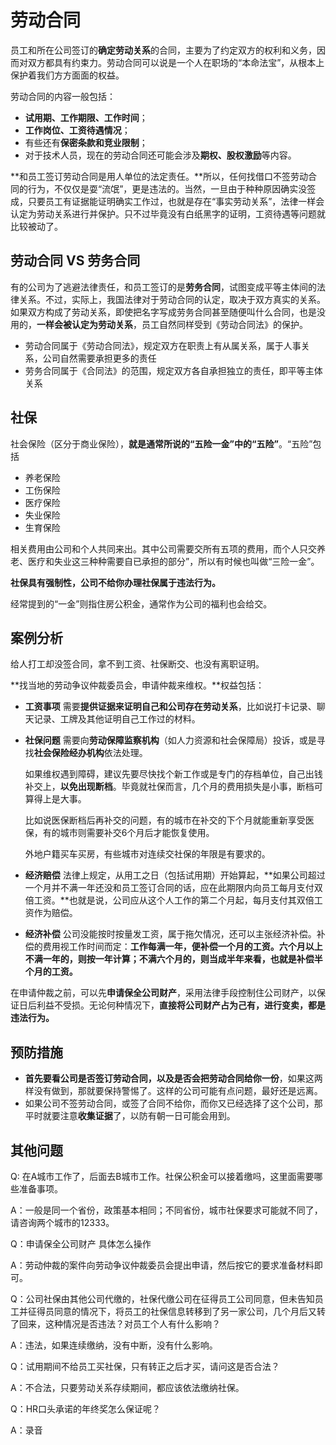 # 劳动合同

员工和所在公司签订的**确定劳动关系**的合同，主要为了约定双方的权利和义务，因而对双方都具有约束力。劳动合同可以说是一个人在职场的“本命法宝”，从根本上保护着我们方方面面的权益。

劳动合同的内容一般包括：

* **试用期、工作期限、工作时间**；
* **工作岗位、工资待遇情况**；
* 有些还有**保密条款和竞业限制**；
* 对于技术人员，现在的劳动合同还可能会涉及**期权、股权激励**等内容。

**和员工签订劳动合同是用人单位的法定责任。**所以，任何找借口不签劳动合同的行为，不仅仅是耍“流氓”，更是违法的。当然，一旦由于种种原因确实没签成，只要员工有证据能证明确实工作过，也就是存在“事实劳动关系”，法律一样会认定为劳动关系进行并保护。只不过毕竟没有白纸黑字的证明，工资待遇等问题就比较被动了。

## 劳动合同 VS 劳务合同

有的公司为了逃避法律责任，和员工签订的是**劳务合同**，试图变成平等主体间的法律关系。不过，实际上，我国法律对于劳动合同的认定，取决于双方真实的关系。如果双方构成了劳动关系，即使把名字写成劳务合同甚至随便叫什么合同，也是没用的，**一样会被认定为劳动关系**，员工自然同样受到《劳动合同法》的保护。

* 劳动合同属于《劳动合同法》，规定双方在职责上有从属关系，属于人事关系，公司自然需要承担更多的责任
* 劳务合同属于《合同法》的范围，规定双方各自承担独立的责任，即平等主体关系

## 社保

社会保险（区分于商业保险），**就是通常所说的“五险一金”中的“五险”**。“五险”包括

* 养老保险
* 工伤保险
* 医疗保险
* 失业保险
* 生育保险

相关费用由公司和个人共同来出。其中公司需要交所有五项的费用，而个人只交养老、医疗和失业这三种种需要自已承担的部分”，所以有时候也叫做“三险一金”。

**社保具有强制性，公司不给你办理社保属于违法行为。**

经常提到的“一金”则指住房公积金，通常作为公司的福利也会给交。

## 案例分析

给人打工却没签合同，拿不到工资、社保断交、也没有离职证明。

**找当地的劳动争议仲裁委员会，申请仲裁来维权。**权益包括：

* **工资事项** 需要**提供证据来证明自己和公司存在劳动关系**，比如说打卡记录、聊天记录、工牌及其他证明自己工作过的材料。
* **社保问题** 需要向**劳动保障监察机构**（如人力资源和社会保障局）投诉，或是寻找**社会保险经办机构**依法处理。

  如果维权遇到障碍，建议先要尽快找个新工作或是专门的存档单位，自己出钱补交上，**以免出现断档**。毕竟就社保而言，几个月的费用损失是小事，断档可算得上是大事。

  比如说医保断档后再补交的问题，有的城市在补交的下个月就能重新享受医保，有的城市则需要补交6个月后才能恢复使用。

  外地户籍买车买房，有些城市对连续交社保的年限是有要求的。

* **经济赔偿** 法律上规定，从用工之日（包括试用期）开始算起，**如果公司超过一个月并不满一年还没和员工签订合同的话，应在此期限内向员工每月支付双倍工资。**也就是说，公司应从这个人工作的第二个月起，每月支付其双倍工资作为赔偿。
* **经济补偿** 公司没能按时按量发工资，属于拖欠情况，还可以主张经济补偿。补偿的费用视工作时间而定：**工作每满一年，便补偿一个月的工资。六个月以上不满一年的，则按一年计算；不满六个月的，则当成半年来看，也就是补偿半个月的工资。**

在申请仲裁之前，可以先**申请保全公司财产**，采用法律手段控制住公司财产，以保证日后利益不受损。无论何种情况下，**直接将公司财产占为己有，进行变卖，都是违法行为。**

## 预防措施

* **首先要看公司是否签订劳动合同，以及是否会把劳动合同给你一份**，如果这两样没有做到，那就要保持警惕了。这样的公司可能有点问题，最好还是远离。
* 如果公司不签劳动合同，或签了合同不给你，而你又已经选择了这个公司，那平时就要注意**收集证据**了，以防有朝一日可能会用到。

## 其他问题

Q: 在A城市工作了，后面去B城市工作。社保公积金可以接着缴吗，这里面需要哪些准备事项。

A：一般是同一个省份，政策基本相同；不同省份，城市社保要求可能就不同了，请咨询两个城市的12333。

Q：申请保全公司财产 具体怎么操作

A：劳动仲裁的案件向劳动争议仲裁委员会提出申请，然后按它的要求准备材料即可。

Q：公司社保由其他公司代缴的，社保代缴公司在征得员工公司同意，但未告知员工并征得员同意的情况下，将员工的社保信息转移到了另一家公司，几个月后又转了回来，这种情况是否违法？对员工个人有什么影响？

A：违法，如果连续缴纳，没有中断，没有什么影响。

Q：试用期间不给员工买社保，只有转正之后才买，请问这是否合法？

A：不合法，只要劳动关系存续期间，都应该依法缴纳社保。

Q：HR口头承诺的年终奖怎么保证呢？

A：录音

